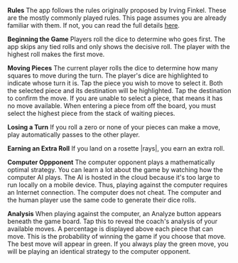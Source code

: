 **Rules**
The app follows the rules originally proposed by Irving Finkel. These are the mostly commonly played rules. This page assumes you are already familiar with them. If not, you can read the full details [here](https://en.wikipedia.org/wiki/Royal_Game_of_Ur).

**Beginning the Game**
Players roll the dice to determine who goes first. The app skips any tied rolls and only shows the decisive roll. The player with the highest roll makes the first move.

**Moving Pieces**
The current player rolls the dice to determine how many squares to move during the turn. The player's dice are highlighted to indicate whose turn it is. Tap the piece you wish to move to select it. Both the selected piece and its destination will be highlighted. Tap the destination to confirm the move. If you are unable to select a piece, that means it has no move available. When entering a piece from off the board, you must select the highest piece from the stack of waiting pieces.

**Losing a Turn**
If you roll a zero or none of your pieces can make a move, play automatically passes to the other player.

**Earning an Extra Roll**
If you land on a rosette |rays|, you earn an extra roll. 

**Computer Oppponent**
The computer opponent plays a mathematically optimal strategy. You can learn a lot about the game by watching how the computer AI plays. The AI is hosted in the cloud because it's too large to run locally on a mobile device. Thus, playing against the computer requires an Internet connection. The computer does not cheat. The computer and the human player use the same code to generate their dice rolls.

**Analysis**
When playing against the computer, an Analyze button appears beneath the game board. Tap this to reveal the coach's analysis of your available moves. A percentage is displayed above each piece that can move. This is the probability of winning the game if you choose that move. The best move will appear in green. If you always play the green move, you will be playing an identical strategy to the computer opponent.
